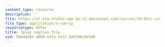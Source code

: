 ```yaml
---
content_type: resource
description: ''
file: https://ol-ocw-studio-app-qa.s3.amazonaws.com/courses/18-01sc-single-variable-calculus-fall-2010/5bb44e844068e5fafe128a6396c0e5d6_eRCN3daFCmU.srt
file_type: application/x-subrip
resourcetype: Other
title: 3play caption file
uid: 5bb44e84-4068-e5fa-fe12-8a6396c0e5d6
---
```

